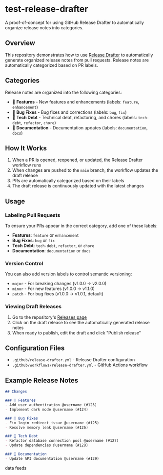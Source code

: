 # test-release-drafter

A proof-of-concept for using GitHub Release Drafter to automatically organize release notes into categories.

## Overview

This repository demonstrates how to use [Release Drafter](https://github.com/release-drafter/release-drafter) to automatically generate organized release notes from pull requests. Release notes are automatically categorized based on PR labels.

## Categories

Release notes are organized into the following categories:

- 🚀 **Features** - New features and enhancements (labels: `feature`, `enhancement`)
- 🐛 **Bug Fixes** - Bug fixes and corrections (labels: `bug`, `fix`)
- 🔧 **Tech Debt** - Technical debt, refactoring, and chores (labels: `tech-debt`, `refactor`, `chore`)
- 📝 **Documentation** - Documentation updates (labels: `documentation`, `docs`)

## How It Works

1. When a PR is opened, reopened, or updated, the Release Drafter workflow runs
2. When changes are pushed to the `main` branch, the workflow updates the draft release
3. PRs are automatically categorized based on their labels
4. The draft release is continuously updated with the latest changes

## Usage

### Labeling Pull Requests

To ensure your PRs appear in the correct category, add one of these labels:

- **Features**: `feature` or `enhancement`
- **Bug Fixes**: `bug` or `fix`
- **Tech Debt**: `tech-debt`, `refactor`, or `chore`
- **Documentation**: `documentation` or `docs`

### Version Control

You can also add version labels to control semantic versioning:

- `major` - For breaking changes (v1.0.0 → v2.0.0)
- `minor` - For new features (v1.0.0 → v1.1.0)
- `patch` - For bug fixes (v1.0.0 → v1.0.1, default)

### Viewing Draft Releases

1. Go to the repository's [Releases page](../../releases)
2. Click on the draft release to see the automatically generated release notes
3. When ready to publish, edit the draft and click "Publish release"

## Configuration Files

- `.github/release-drafter.yml` - Release Drafter configuration
- `.github/workflows/release-drafter.yml` - GitHub Actions workflow

## Example Release Notes

```markdown
## Changes

### 🚀 Features
- Add user authentication @username (#123)
- Implement dark mode @username (#124)

### 🐛 Bug Fixes
- Fix login redirect issue @username (#125)
- Resolve memory leak @username (#126)

### 🔧 Tech Debt
- Refactor database connection pool @username (#127)
- Update dependencies @username (#128)

### 📝 Documentation
- Update API documentation @username (#129)
```

data feeds
